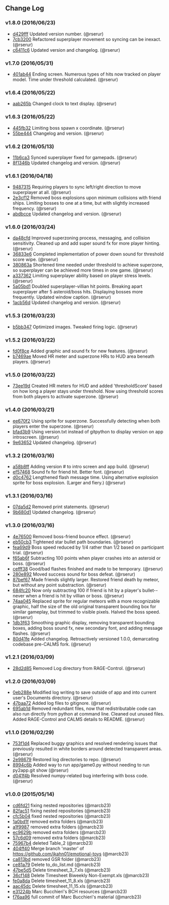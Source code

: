 ## Change Log

### v1.8.0 (2016/06/23)
- [d429fff](https://github.com/rserur/emotional-toys/commit/d429fff87c259ed37498b986b36b3c2440917da9) Updated version number. (@rserur)
- [7cb3200](https://github.com/rserur/emotional-toys/commit/7cb320081ac22550e132fdabbc4f1b2cbe3f6460) Refactored superplayer movement so syncing can be inexact. (@rserur)
- [c6411c6](https://github.com/rserur/emotional-toys/commit/c6411c67bb6a8856307a538c35d2d2d9d43152f8) Updated version and changelog. (@rserur)

### v1.7.0 (2016/05/31)
- [401ab44](https://github.com/rserur/emotional-toys/commit/401ab44cd598fc28bfab2ed92cf4c2745cdc1c8c) Ending screen. Numerous types of hits now tracked on player model. Time under threshold calculated. (@rserur)

### v1.6.4 (2016/05/22)
- [aab265b](https://github.com/rserur/emotional-toys/commit/aab265b100a939a8426d12c34a0bc8cb4cacb694) Changed clock to text display. (@rserur)

### v1.6.3 (2016/05/22)
- [445fb32](https://github.com/rserur/emotional-toys/commit/445fb32da3e487df5c27b10c2b51ea70a3d3411d) Limiting boss spawn x coordinate. (@rserur)
- [55be444](https://github.com/rserur/emotional-toys/commit/55be444b82e997db66f64a48becb1bda696fcdf8) Changelog and version. (@rserur)

### v1.6.2 (2016/05/13)
- [11b6ca3](https://github.com/rserur/emotional-toys/commit/11b6ca357fb98bb4d72dc23e5eaffc2411b8fb00) Synced superplayer fixed for gamepads. (@rserur)
- [8f1346b](https://github.com/rserur/emotional-toys/commit/8f1346bb495244b9745b10da1c46d2c107f8b113) Updated changelog and version. (@rserur)

### v1.6.1 (2016/04/18)
- [9487315](https://github.com/rserur/emotional-toys/commit/9487315188e3a29991729bfebb4003d11d13dbfd) Requiring players to sync left/right direction to move superplayer at all. (@rserur)
- [2e3cf12](https://github.com/rserur/emotional-toys/commit/2e3cf12eeda4c710e4543bec170d0191f48c983b) Removed boss explosions upon minimum collisions with friend ships. Limiting bosses to one at a time, but with slightly increased frequency. (@rserur)
- [abdbcce](https://github.com/rserur/emotional-toys/commit/abdbcce0fc1b5a4218d13b59f23b77a3389165be) Updated changelog and version. (@rserur)

### v1.6.0 (2016/03/24)
- [da48cfd](https://github.com/rserur/emotional-toys/commit/da48cfda542a40d0a55ac2fe351c51ac1011f675) Improved superzoning process, messaging, and collision sensitivity. Cleaned up and add super sound fx for more player hinting. (@rserur)
- [36833e6](https://github.com/rserur/emotional-toys/commit/36833e6579e28b32de6d2af590f0983336a2e654) Completed implementation of power down sound for threshold score wipe. (@rserur)
- [380863a](https://github.com/rserur/emotional-toys/commit/380863ae5c17066b59c76d74a2971f2c765a2013) Shortened time needed under threshold to achieve superzone, so superplayer can be achieved more times in one game. (@rserur)
- [a337362](https://github.com/rserur/emotional-toys/commit/a337362dd8783aa2d6e92899e07b9bd62478bcb7) Limiting superplayer ability based on player stress levels. (@rserur)
- [5a05bd1](https://github.com/rserur/emotional-toys/commit/5a05bd16302c53bc709d5340bf4656d03cf61327) Doubled superplayer-villian hit points. Breaking apart superplayer after 5 asteroid/boss hits. Displaying bosses more frequently. Updated window caption. (@rserur)
- [1acb56d](https://github.com/rserur/emotional-toys/commit/1acb56dcbe087e2435f1f4e62152849e2bfa1cb0) Updated changelog and version. (@rserur)

### v1.5.3 (2016/03/23)
- [b5bb347](https://github.com/rserur/emotional-toys/commit/b5bb3472c17a33dd612585e10e84bfdd9b37207a) Optimized images. Tweaked firing logic. (@rserur)

### v1.5.2 (2016/03/22)
- [fd0f8ce](https://github.com/rserur/emotional-toys/commit/fd0f8ce2d48f3f36f6e0a33836b22279c7d6085e) Added graphic and sound fx for new features. (@rserur)
- [b7469ae](https://github.com/rserur/emotional-toys/commit/b7469ae6da484ba11388614bf82b176d230f88e0) Moved HR meter and superzone HRs to HUD area beneath players. (@rserur)

### v1.5.0 (2016/03/22)
- [73ee19d](https://github.com/rserur/emotional-toys/commit/73ee19dc01292044ba36fe2dc223575cc996ce8c) Created HR meters for HUD and added 'thresholdScore' based on how long a player stays under threshold. Now using threshold scores from both players to activate superzone. (@rserur)

### v1.4.0 (2016/03/21)
- [ee670f2](https://github.com/rserur/emotional-toys/commit/ee670f2869e03815f4f105bc545b9bf8295b4b97) Using sprite for superzone. Successfully detecting when both players enter the superzone. (@rserur)
- [bfad3b9](https://github.com/rserur/emotional-toys/commit/bfad3b9c86569c37697894c7e8d5f58f900a03c1) Using version.txt instead of gitpython to display version on app introscreen. (@rserur)
- [9e63652](https://github.com/rserur/emotional-toys/commit/9e63652a211ef2162b346dafb92e1076ab79b12a) Updated changelog. (@rserur)

### v1.3.2 (2016/03/16)
- [a58b8ff](https://github.com/rserur/emotional-toys/commit/a58b8ff837ff7768cb687a997a92e3f6f1af6709) Adding version # to intro screen and app build. (@rserur)
- [ef57468](https://github.com/rserur/emotional-toys/commit/ef57468affe6562719850c361057575a8d38ff8b) Sound fx for friend hit. Better font. (@rserur)
- [d0c4762](https://github.com/rserur/emotional-toys/commit/d0c4762b946281c2cd670914adcc118f9527e4d1) Lengthened flash message time. Using alternative explosion sprite for boss explosion. (Larger and fiery.) (@rserur)

### v1.3.1 (2016/03/16)
- [07da5d2](https://github.com/rserur/emotional-toys/commit/07da5d2c9602ac7fcbf8b8e6be7826d1984dadba) Removed print statements. (@rserur)
- [9b680d1](https://github.com/rserur/emotional-toys/commit/9b680d1c5a77af51107590835d77566a0197e488) Updated changelog. (@rserur)

### v1.3.0 (2016/03/16)
- [4e76500](https://github.com/rserur/emotional-toys/commit/4e76500674644f8303fd72dccae875ce98fc89c1) Removed boss-friend bounce effect. (@rserur)
- [eb50cb3](https://github.com/rserur/emotional-toys/commit/eb50cb3d6abb94ee97a635e2ea76aedf8a8f4dfe) Tightened star bullet path boundaries. (@rserur)
- [fea69d9](https://github.com/rserur/emotional-toys/commit/fea69d9092133d0274b7b67d06837e98a163ece5) Boss speed reduced by 1/4 rather than 1/2 based on participant trial. (@rserur)
- [f65ab6f](https://github.com/rserur/emotional-toys/commit/f65ab6fdbf9910c04d0a8dc25cfa0a9c80d52adc) Subtracting 100 points when player crashes into an asteroid or boss. (@rserur)
- [cefff38](https://github.com/rserur/emotional-toys/commit/cefff38ee446ad2f2709f6dbcf108e7a98d8ab1d) Good/bad flashes finished and made to be temporary. (@rserur)
- [280e892](https://github.com/rserur/emotional-toys/commit/280e89279aab79b13fa436903f6086ce4507b6e7) Moved success sound for boss defeat. (@rserur)
- [87bef67](https://github.com/rserur/emotional-toys/commit/87bef67b7c0ea503692b6a31808835de4851cf06) Made friends slightly larger. Restored friend death by meteor, but without any point substraction. (@rserur)
- [684fc20](https://github.com/rserur/emotional-toys/commit/684fc20f3b29c882ec311fccb38680fc0b0a819a) Now only subtracting 100 if friend is hit by a player's bullet-- never when a friend is hit by villian or boss. (@rserur)
- [74aa045](https://github.com/rserur/emotional-toys/commit/74aa0454db4fd4153b9272983e5d458216109bdc) Replaced sprite for regular meteors with a more recognizable graphic, half the size of the old original transparent bounding box for similar gameplay, but trimmed to visible pixels. Halved the boss speed. (@rserur)
- [1db3f63](https://github.com/rserur/emotional-toys/commit/1db3f633eb017a3157923e686294d00f1bde463a) Smoothing graphic display, removing transparent bounding boxes, adding boss sound fx, new secondary font, and adding message flashes. (@rserur)
- [80d41fe](https://github.com/rserur/emotional-toys/commit/80d41fe0e2af6f2068f11cf515eb2f927cfab1f5) Added changelog. Retroactively versioned 1.0.0, demarcating codebase pre-CALMS fork. (@rserur)

### v1.2.1 (2016/03/09)
- [28d2d85](https://github.com/rserur/emotional-toys/commit/28d2d858ec8c1b27968af180fee5f3871b999b13) Removed Log directory from RAGE-Control. (@rserur)

### v1.2.0 (2016/03/09)
- [0eb288e](https://github.com/rserur/emotional-toys/commit/0eb288e79bb668cb6c5b9a91b2f5d89eb6ad8acd) Modified log writing to save outside of app and into current user's Documents directory. (@rserur)
- [47baa72](https://github.com/rserur/emotional-toys/commit/47baa72ec87e2a55230b706f46f524e1ad95c94b) Added log files to gitignore. (@rserur)
- [695ab1d](https://github.com/rserur/emotional-toys/commit/695ab1d6674c415d052b8f85a4cbd338ee1eb6b1) Removed redundant files, now that redistributable code can also run directly from python at command line. Cleaned out unused files. Added RAGE-Control and CALMS details to README. (@rserur)

### v1.1.0 (2016/02/29)
- [753f1d4](https://github.com/rserur/emotional-toys/commit/753f1d4a6b56e5e63f31e000265689bf4987affb) Replaced buggy graphics and resolved rendering issues that previously resulted in white borders around detected transparent areas. (@rserur)
- [2e98679](https://github.com/rserur/emotional-toys/commit/2e98679fcc6522b98de4b8b27a7ad484ac563a2e) Restored log directories to repo. (@rserur)
- [8994c6b](https://github.com/rserur/emotional-toys/commit/8994c6b6842135dc356a0da2927a0ba06076d336) Added way to run app/game0.py without needing to run py2app.git show (@rserur)
- [d041f4b](https://github.com/rserur/emotional-toys/commit/d041f4b779b6ced863443aafea5a0bf714809ccc) Resolved numpy-related bug interfering with boss code. (@rserur)

### v1.0.0 (2015/05/14)
- [cd6fd21](https://github.com/rserur/emotional-toys/commit/cd6fd214f9bb33c1496caef05b9190d7a600a1f1) fixing nested repositories (@marcb23)
- [82fac51](https://github.com/rserur/emotional-toys/commit/82fac51a86e45cdc19e7dad7d9e778a86d4465c9) fixing nested repositories (@marcb23)
- [cfc5b04](https://github.com/rserur/emotional-toys/commit/cfc5b0415e33e64ff39c1117c8e5f040a4356e69) fixed nested repositories (@marcb23)
- [1a0bd1f](https://github.com/rserur/emotional-toys/commit/1a0bd1fcc880e2284104a40aa2cdde73be73d4e7) removed extra folders (@marcb23)
- [a1f9987](https://github.com/rserur/emotional-toys/commit/a1f9987dccbb840661c7b2a9f6e54570b53d2206) removed extra folders (@marcb23)
- [ec9629b](https://github.com/rserur/emotional-toys/commit/ec9629b309334d858113e65c849cf6b690045d08) removed extra folders (@marcb23)
- [57c6d09](https://github.com/rserur/emotional-toys/commit/57c6d097308658978844f142a932cffe46e51149) removed extra folders (@marcb23)
- [75967b4](https://github.com/rserur/emotional-toys/commit/75967b44c6dd714bb21d6340954668547d8e4a9f) deleted Table_2 (@marcb23)
- [404ff40](https://github.com/rserur/emotional-toys/commit/404ff40ff79250e217a4c1f9b10179fd0f5f999c) Merge branch 'master' of https://github.com/jkahn01/emotional-toys (@marcb23)
- [ca813bd](https://github.com/rserur/emotional-toys/commit/ca813bd4288a9b590fdb097ea765c6f5001174a5) removed GSR folder (@marcb23)
- [ce81a79](https://github.com/rserur/emotional-toys/commit/ce81a7910fd9352427cb6e2b3b80a7aec254aaa2) Delete to_do_list.md (@marcb23)
- [47be5d5](https://github.com/rserur/emotional-toys/commit/47be5d5d9287d71798bbbc2ac14b367cff83129d) Delete timesheet_3_7.xls (@marcb23)
- [36cf148](https://github.com/rserur/emotional-toys/commit/36cf1481d3128ca4576ac043476d5c355c39cebd) Delete Timesheet Biweekly Non-Exempt.xls (@marcb23)
- [fe0a8da](https://github.com/rserur/emotional-toys/commit/fe0a8da60efdccd79893ab36ec2ab35793545b01) Delete timesheet_11_8.xls (@marcb23)
- [aac45dc](https://github.com/rserur/emotional-toys/commit/aac45dcebd0b13f344bcf3dd4c02302266b782b7) Delete timesheet_11_15.xls (@marcb23)
- [e31224b](https://github.com/rserur/emotional-toys/commit/e31224b576675c913d3ad03cf70f7989218a8ca1) Marc Bucchieri's BCH resources (@marcb23)
- [f76aa96](https://github.com/rserur/emotional-toys/commit/f76aa9602fa7c1f9f4ba5151d8c9c8b951969869) full commit of Marc Bucchieri's material (@marcb23)